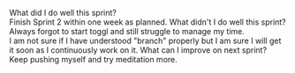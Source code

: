  What did I do well this sprint?<br>
 Finish Sprint 2 within one week as planned.
 What didn't I do well this sprint?<br>
 Always forgot to start toggl and still struggle to manage my time.<br>
 I am not sure if I have understood "branch" properly but I am sure I will get it soon as I continuously work on it.
 What can I improve on next sprint?<br>
 Keep pushing myself and try meditation more.